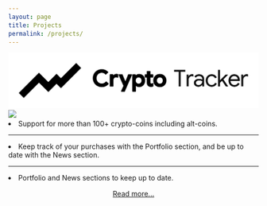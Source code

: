 ```yaml
---
layout: page
title: Projects
permalink: /projects/
---
```




<div class="projects-hero-container">
	<img class="projects-hero-logo" src="/assets/CryptoTracker-wideLogo.png">
	<img class="projects-hero-img" src="https://raw.githubusercontent.com/ismaelestalayo/CryptoTracker/master/Screenshots/promo/LaptopFront%20homeLT.png"/>
	<div class="project-hero-descr">
		<span>
			<li>Support for more than 100+ crypto-coins including alt-coins.</li>
			<hr>
			<li>Keep track of your purchases with the Portfolio section, and be up to date with the News section.</li>
			<hr>			
			<li>Portfolio and News sections to keep up to date.</li>
		</span>
		<div style="text-align: center; padding: 15px 0">
			<a href="CryptoTracker">Read more...</a>		
		</div>
	</div>
</div>

<!-- {% for project in site.projects %}

<div class="project ">
    <div class="thumbnail">
        <a href="{{ site.baseurl }}{{ project.url }}">
        {% if project.img %}
        <img class="thumbnail" src="{{ project.img }}"/>
        {% else %}
        <div class="thumbnail blankbox"></div>
        {% endif %}    
        <span>
            <h1>{{ project.title }}</h1>
            <br/>
            <p>{{ project.description }}</p>
        </span>
        </a>
    </div>
</div>

{% endfor %}  -->
